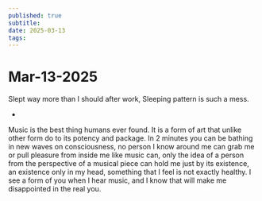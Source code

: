 ```yaml
---
published: true
subtitle: 
date: 2025-03-13
tags: 
---
```


# Mar-13-2025

Slept way more than I should after work, Sleeping pattern is such a mess.

-

Music is the best thing humans ever found. It is a form of art that unlike other form do to its potency and package. In 2 minutes you can be bathing in new waves on consciousness, no person I know around me can grab me or pull pleasure from inside me like music can, only the idea of a person from the perspective of a musical piece can hold me just by its existence, an existence only in my head, something that I feel is not exactly healthy. I see a form of you when I hear music, and I know that will make me disappointed in the real you.